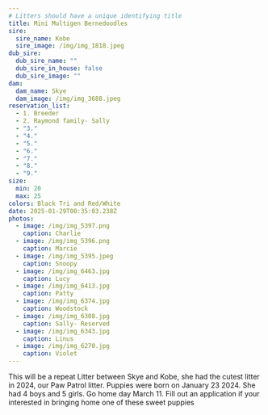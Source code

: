 ```yaml
---
# Litters should have a unique identifying title
title: Mini Multigen Bernedoodles
sire:
  sire_name: Kobe
  sire_image: /img/img_1818.jpeg
dub_sire:
  dub_sire_name: ""
  dub_sire_in_house: false
  dub_sire_image: ""
dam:
  dam_name: Skye
  dam_image: /img/img_3688.jpeg
reservation_list:
  - 1. Breeder
  - 2. Raymond family- Sally
  - "3."
  - "4."
  - "5."
  - "6."
  - "7."
  - "8."
  - "9."
size:
  min: 20
  max: 25
colors: Black Tri and Red/White
date: 2025-01-29T00:35:03.238Z
photos:
  - image: /img/img_5397.png
    caption: Charlie
  - image: /img/img_5396.png
    caption: Marcie
  - image: /img/img_5395.jpeg
    caption: Snoopy
  - image: /img/img_6463.jpg
    caption: Lucy
  - image: /img/img_6413.jpg
    caption: Patty
  - image: /img/img_6374.jpg
    caption: Woodstock
  - image: /img/img_6308.jpg
    caption: Sally- Reserved
  - image: /img/img_6343.jpg
    caption: Linus
  - image: /img/img_6270.jpg
    caption: Violet
---
```

This will be a repeat Litter between Skye and Kobe, she had the cutest litter in 2024, our Paw Patrol litter. Puppies were born on January 23 2024. She had 4 boys and 5 girls. Go home day March 11. Fill out an application if your interested in bringing home one of these sweet puppies